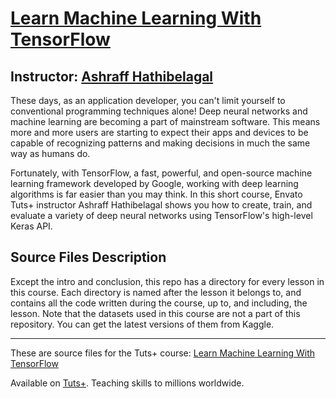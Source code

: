 # [Learn Machine Learning With TensorFlow][published url]
## Instructor: [Ashraff Hathibelagal][instructor url]

These days, as an application developer, you can't limit yourself to conventional programming techniques alone! Deep neural networks and machine learning are becoming a part of mainstream software. This means more and more users are starting to expect their apps and devices to be capable of recognizing patterns and making decisions in much the same way as humans do.

Fortunately, with TensorFlow, a fast, powerful, and open-source machine learning framework developed by Google, working with deep learning algorithms is far easier than you may think. In this short course, Envato Tuts+ instructor Ashraff Hathibelagal shows you how to create, train, and evaluate a variety of deep neural networks using TensorFlow's high-level Keras API.

## Source Files Description

Except the intro and conclusion, this repo has a directory for every lesson in this course. Each directory is named after the lesson it belongs to, and contains all the code written during the course, up to, and including, the lesson. Note that the datasets used in this course are not a part of this repository. You can get the latest versions of them from Kaggle.

------

These are source files for the Tuts+ course: [Learn Machine Learning With TensorFlow][published url]

Available on [Tuts+](https://tutsplus.com). Teaching skills to millions worldwide.

[published url]: https://code.tutsplus.com/courses/learn-machine-learning-with-google-tensorflow
[instructor url]: http://tutsplus.com/authors/ashraff-hathibelagal
